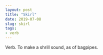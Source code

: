 ```yaml
---
layout: post
title: "Skirl"
date: 2019-07-08
slug: skirl
tags:
- verb
---
```


Verb. To make a shrill sound, as of bagpipes.
